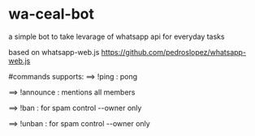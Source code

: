 # wa-ceal-bot
a simple bot to take levarage of whatsapp api for everyday tasks

based on whatsapp-web.js
https://github.com/pedroslopez/whatsapp-web.js

#commands supports:
==> !ping  :  pong

==> !announce  :  mentions all members

==> !ban  :  for spam control --owner only

==> !unban  :  for spam control --owner only
